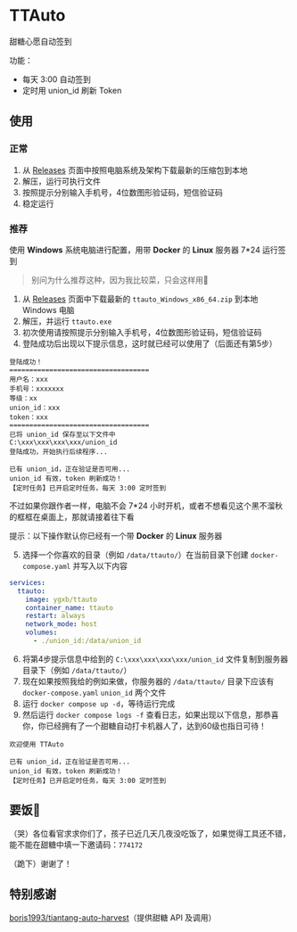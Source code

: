 # TTAuto
甜糖心愿自动签到

功能：

- 每天 3:00 自动签到
- 定时用 union_id 刷新 Token

## 使用

### 正常

1. 从 [Releases](https://github.com/ygxbnet/ttauto/releases) 页面中按照电脑系统及架构下载最新的压缩包到本地
2. 解压，运行可执行文件
3. 按照提示分别输入手机号，4位数图形验证码，短信验证码
4. 稳定运行

### 推荐

使用 **Windows** 系统电脑进行配置，用带 **Docker** 的 **Linux** 服务器 7*24 运行签到

> 别问为什么推荐这种，因为我比较菜，只会这样用🤣

1. 从 [Releases](https://github.com/ygxbnet/ttauto/releases) 页面中下载最新的 `ttauto_Windows_x86_64.zip` 到本地 Windows 电脑
2. 解压，并运行 `ttauto.exe`
3. 初次使用请按照提示分别输入手机号，4位数图形验证码，短信验证码
4. 登陆成功后出现以下提示信息，这时就已经可以使用了（后面还有第5步）

```
登陆成功！
===================================
用户名：xxx
手机号：xxxxxxx
等级：xx
union_id：xxx
token：xxx
===================================
已将 union_id 保存至以下文件中
C:\xxx\xxx\xxx\xxx/union_id
登陆成功，开始执行后续程序...

已有 union_id，正在验证是否可用...
union_id 有效，token 刷新成功！
【定时任务】已开启定时任务，每天 3:00 定时签到
```

不过如果你跟作者一样，电脑不会 7*24 小时开机，或者不想看见这个黑不溜秋的框框在桌面上，那就请接着往下看

提示：以下操作默认你已经有一个带 **Docker** 的 **Linux** 服务器

5. 选择一个你喜欢的目录（例如 `/data/ttauto/`）在当前目录下创建 `docker-compose.yaml` 并写入以下内容

```yaml
services:
  ttauto:
    image: ygxb/ttauto
    container_name: ttauto
    restart: always
    network_mode: host
    volumes:
      - ./union_id:/data/union_id
```

6. 将第4步提示信息中给到的 `C:\xxx\xxx\xxx\xxx/union_id` 文件复制到服务器目录下（例如 `/data/ttauto/`）
7. 现在如果按照我给的例如来做，你服务器的 `/data/ttauto/` 目录下应该有 `docker-compose.yaml` `union_id` 两个文件
8. 运行 `docker compose up -d`，等待运行完成
9. 然后运行 `docker compose logs -f` 查看日志，如果出现以下信息，那恭喜你，你已经拥有了一个甜糖自动打卡机器人了，达到60级也指日可待！

```
欢迎使用 TTAuto

已有 union_id，正在验证是否可用...
union_id 有效，token 刷新成功！
【定时任务】已开启定时任务，每天 3:00 定时签到
```

## 要饭🙏

（哭）各位看官求求你们了，孩子已近几天几夜没吃饭了，如果觉得工具还不错，能不能在甜糖中填一下邀请码：`774172` 

（跪下）谢谢了！

## 特别感谢

[boris1993/tiantang-auto-harvest](https://github.com/boris1993/tiantang-auto-harvest)（提供甜糖 API 及调用）
